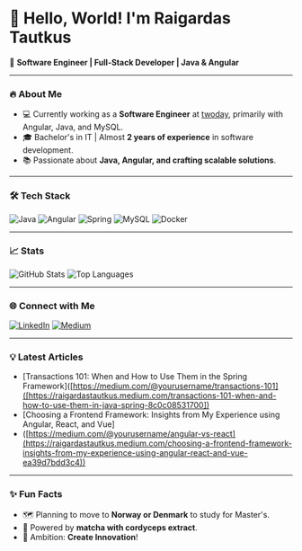 # 👋 Hello, World! I'm Raigardas Tautkus 

🚀 **Software Engineer | Full-Stack Developer | Java & Angular**

---

### 🔥 About Me
- 💻 Currently working as a **Software Engineer** at [twoday](https://twoday.com), primarily with Angular, Java, and MySQL.
- 🎓 Bachelor's in IT | Almost **2 years of experience** in software development.
- 📚 Passionate about **Java, Angular, and crafting scalable solutions**.

---

### 🛠️ Tech Stack
![Java](https://img.shields.io/badge/-Java-007396?logo=java&logoColor=white&style=flat)
![Angular](https://img.shields.io/badge/-Angular-DD0031?logo=angular&logoColor=white&style=flat)
![Spring](https://img.shields.io/badge/-Spring-6DB33F?logo=spring&logoColor=white&style=flat)
![MySQL](https://img.shields.io/badge/-MySQL-4479A1?logo=mysql&logoColor=white&style=flat)
![Docker](https://img.shields.io/badge/-Docker-2496ED?logo=docker&logoColor=white&style=flat)

---

### 📈 Stats
![GitHub Stats](https://github-readme-stats.vercel.app/api?username=YourUsername&show_icons=true&theme=radical)
![Top Languages](https://github-readme-stats.vercel.app/api/top-langs/?username=YourUsername&layout=compact&theme=radical)

---

### 🌐 Connect with Me
[![LinkedIn](https://img.shields.io/badge/-LinkedIn-blue?logo=linkedin&logoColor=white&style=flat)]([https://www.linkedin.com/in/your-linkedin/](https://www.linkedin.com/in/raigardas-tautkus/))
[![Medium](https://img.shields.io/badge/-Medium-black?logo=medium&logoColor=white&style=flat)]([https://medium.com/@yourusername](https://medium.com/@raigardastautkus))

---

### 💡 Latest Articles
- [Transactions 101: When and How to Use Them in the Spring Framework]([https://medium.com/@yourusername/transactions-101]([https://raigardastautkus.medium.com/transactions-101-when-and-how-to-use-them-in-java-spring-8c0c08531700])
- [Choosing a Frontend Framework: Insights from My Experience using Angular, React, and Vue]
- ([https://medium.com/@yourusername/angular-vs-react](https://raigardastautkus.medium.com/choosing-a-frontend-framework-insights-from-my-experience-using-angular-react-and-vue-ea39d7bdd3c4))

---

### ✨ Fun Facts
- 🗺️ Planning to move to **Norway or Denmark** to study for Master's.
- 🍵 Powered by **matcha with cordyceps extract**.
- 🎯 Ambition: **Create Innovation**!
